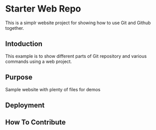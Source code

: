# Starter Web Repo

This is a simplr website project for showing how to use Git and Github together.

## Intoduction

This example is to show different parts of Git repository and various commands using a web project.

## Purpose

Sample website with plenty of files for demos

## Deployment

## How To Contribute
